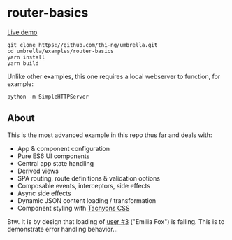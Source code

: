 # router-basics

[Live demo](http://demo.thi.ng/umbrella/router-basics/)

```
git clone https://github.com/thi-ng/umbrella.git
cd umbrella/examples/router-basics
yarn install
yarn build
```

Unlike other examples, this one requires a local webserver to function, for example:

```
python -m SimpleHTTPServer
```

## About

This is the most advanced example in this repo thus far and deals with:

- App & component configuration
- Pure ES6 UI components
- Central app state handling
- Derived views
- SPA routing, route definitions & validation options
- Composable events, interceptors, side effects
- Async side effects
- Dynamic JSON content loading / transformation
- Component styling with [Tachyons CSS](http://tachyons.io/)


Btw. It is by design that loading of [user
#3](http://localhost:8000/#/users/3) ("Emilia Fox") is failing. This is
to demonstrate error handling behavior...
